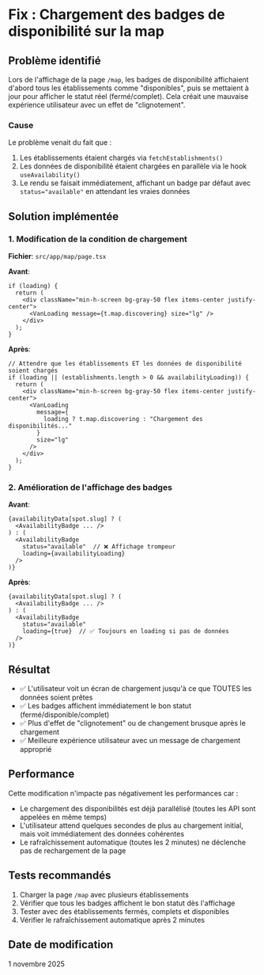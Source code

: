 # Fix : Chargement des badges de disponibilité sur la map

## Problème identifié

Lors de l'affichage de la page `/map`, les badges de disponibilité affichaient d'abord tous les établissements comme "disponibles", puis se mettaient à jour pour afficher le statut réel (fermé/complet). Cela créait une mauvaise expérience utilisateur avec un effet de "clignotement".

### Cause

Le problème venait du fait que :

1. Les établissements étaient chargés via `fetchEstablishments()`
2. Les données de disponibilité étaient chargées en parallèle via le hook `useAvailability()`
3. Le rendu se faisait immédiatement, affichant un badge par défaut avec `status="available"` en attendant les vraies données

## Solution implémentée

### 1. Modification de la condition de chargement

**Fichier**: `src/app/map/page.tsx`

**Avant**:

```tsx
if (loading) {
  return (
    <div className="min-h-screen bg-gray-50 flex items-center justify-center">
      <VanLoading message={t.map.discovering} size="lg" />
    </div>
  );
}
```

**Après**:

```tsx
// Attendre que les établissements ET les données de disponibilité soient chargés
if (loading || (establishments.length > 0 && availabilityLoading)) {
  return (
    <div className="min-h-screen bg-gray-50 flex items-center justify-center">
      <VanLoading
        message={
          loading ? t.map.discovering : "Chargement des disponibilités..."
        }
        size="lg"
      />
    </div>
  );
}
```

### 2. Amélioration de l'affichage des badges

**Avant**:

```tsx
{availabilityData[spot.slug] ? (
  <AvailabilityBadge ... />
) : (
  <AvailabilityBadge
    status="available"  // ❌ Affichage trompeur
    loading={availabilityLoading}
  />
)}
```

**Après**:

```tsx
{availabilityData[spot.slug] ? (
  <AvailabilityBadge ... />
) : (
  <AvailabilityBadge
    status="available"
    loading={true}  // ✅ Toujours en loading si pas de données
  />
)}
```

## Résultat

- ✅ L'utilisateur voit un écran de chargement jusqu'à ce que TOUTES les données soient prêtes
- ✅ Les badges affichent immédiatement le bon statut (fermé/disponible/complet)
- ✅ Plus d'effet de "clignotement" ou de changement brusque après le chargement
- ✅ Meilleure expérience utilisateur avec un message de chargement approprié

## Performance

Cette modification n'impacte pas négativement les performances car :

- Le chargement des disponibilités est déjà parallélisé (toutes les API sont appelées en même temps)
- L'utilisateur attend quelques secondes de plus au chargement initial, mais voit immédiatement des données cohérentes
- Le rafraîchissement automatique (toutes les 2 minutes) ne déclenche pas de rechargement de la page

## Tests recommandés

1. Charger la page `/map` avec plusieurs établissements
2. Vérifier que tous les badges affichent le bon statut dès l'affichage
3. Tester avec des établissements fermés, complets et disponibles
4. Vérifier le rafraîchissement automatique après 2 minutes

## Date de modification

1 novembre 2025
